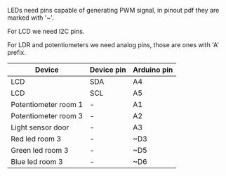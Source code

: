 LEDs need pins capable of generating PWM signal, in pinout pdf they are marked with '~'.

For LCD we need I2C pins.

For LDR and potentiometers we need analog pins, those are ones with 'A' prefix.

|Device|Device pin|Arduino pin|
|----|----|----|
|LCD|SDA|A4|
|LCD|SCL|A5|
|Potentiometer room 1|-|A1|
|Potentiometer room 3|-|A2|
|Light sensor door|-|A3|
|Red led room 3|-|~D3|
|Green led room 3|-|~D5|
|Blue led room 3|-|~D6|
